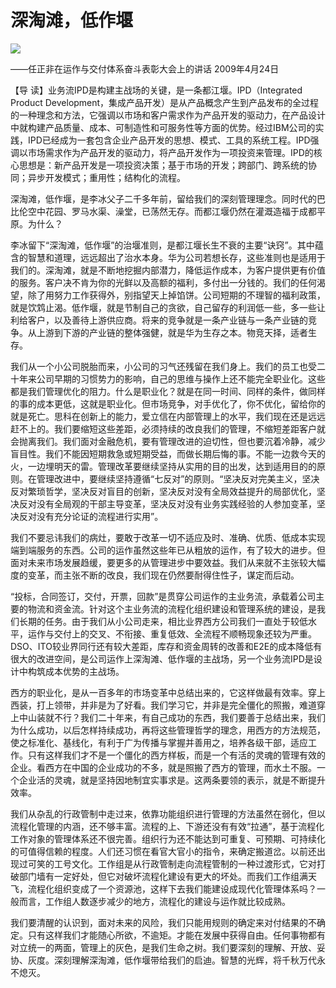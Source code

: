 # 深淘滩，低作堰
<img class="pv" src="https://api.visitor.plantree.me/visitor-badge/pv?namespace=plantree.me&key=renzhengfei-speeches/深淘滩低作堰.md">


——任正非在运作与交付体系奋斗表彰大会上的讲话
2009年4月24日



【导  读】业务流IPD是构建主战场的关键，是一条都江堰。IPD（Integrated Product Development，集成产品开发）是从产品概念产生到产品发布的全过程的一种理念和方法，它强调以市场和客户需求作为产品开发的驱动力，在产品设计中就构建产品质量、成本、可制造性和可服务性等方面的优势。经过IBM公司的实践，IPD已经成为一套包含企业产品开发的思想、模式、工具的系统工程。IPD强调以市场需求作为产品开发的驱动力，将产品开发作为一项投资来管理。IPD的核心思想是：新产品开发是一项投资决策；基于市场的开发；跨部门、跨系统的协同；异步开发模式；重用性；结构化的流程。



深淘滩，低作堰，是李冰父子二千多年前，留给我们的深刻管理理念。同时代的巴比伦空中花园、罗马水渠、澡堂，已荡然无存。而都江堰仍然在灌溉造福于成都平原。为什么？

李冰留下“深淘滩，低作堰”的治堰准则，是都江堰长生不衰的主要“诀窍”。其中蕴含的智慧和道理，远远超出了治水本身。华为公司若想长存，这些准则也是适用于我们的。深淘滩，就是不断地挖掘内部潜力，降低运作成本，为客户提供更有价值的服务。客户决不肯为你的光鲜以及高额的福利，多付出一分钱的。我们的任何渴望，除了用努力工作获得外，别指望天上掉馅饼。公司短期的不理智的福利政策，就是饮鸩止渴。低作堰，就是节制自己的贪欲，自己留存的利润低一些，多一些让利给客户，以及善待上游供应商。将来的竞争就是一条产业链与一条产业链的竞争。从上游到下游的产业链的整体强健，就是华为生存之本。物竞天择，适者生存。

我们从一个小公司脱胎而来，小公司的习气还残留在我们身上。我们的员工也受二十年来公司早期的习惯势力的影响，自己的思维与操作上还不能完全职业化。这些都是我们管理优化的阻力。什么是职业化？就是在同一时间、同样的条件，做同样的事的成本更低，这就是职业化。但市场竞争，对手优化了，你不优化，留给你的就是死亡。思科在创新上的能力，爱立信在内部管理上的水平，我们现在还是远远赶不上的。我们要缩短这些差距，必须持续的改良我们的管理，不缩短差距客户就会抛离我们。我们面对金融危机，要有管理改进的迫切性，但也要沉着冷静，减少盲目性。我们不能因短期救急或短期受益，而做长期后悔的事。不能一边救今天的火，一边埋明天的雷。管理改革要继续坚持从实用的目的出发，达到适用目的的原则。在管理改进中，要继续坚持遵循“七反对”的原则。“坚决反对完美主义，坚决反对繁琐哲学，坚决反对盲目的创新，坚决反对没有全局效益提升的局部优化，坚决反对没有全局观的干部主导变革，坚决反对没有业务实践经验的人参加变革，坚决反对没有充分论证的流程进行实用”。

我们不要忌讳我们的病灶，要敢于改革一切不适应及时、准确、优质、低成本实现端到端服务的东西。公司的运作虽然这些年已从粗放的运作，有了较大的进步。但面对未来市场发展趋缓，要更多的从管理进步中要效益。我们从来就不主张较大幅度的变革，而主张不断的改良，我们现在仍然要耐得住性子，谋定而后动。

“投标，合同签订，交付，开票，回款”是贯穿公司运作的主业务流，承载着公司主要的物流和资金流。针对这个主业务流的流程化组织建设和管理系统的建设，是我们长期的任务。由于我们从小公司走来，相比业界西方公司我们一直处于较低水平，运作与交付上的交叉、不衔接、重复低效、全流程不顺畅现象还较为严重。DSO、ITO较业界同行还有较大差距，库存和资金周转的改善和E2E的成本降低有很大的改进空间，是公司运作上深淘滩、低作堰的主战场，另一个业务流IPD是设计中构筑成本优势的主战场。

西方的职业化，是从一百多年的市场变革中总结出来的，它这样做最有效率。穿上西装，打上领带，并非是为了好看。我们学习它，并非是完全僵化的照搬，难道穿上中山装就不行？我们二十年来，有自己成功的东西，我们要善于总结出来，我们为什么成功，以后怎样持续成功，再将这些管理哲学的理念，用西方的方法规范，使之标准化、基线化，有利于广为传播与掌握并善用之，培养各级干部，适应工作。只有这样我们才不是一个僵化的西方样板，而是一个有活的灵魂的管理有效的企业。看西方在中国的企业成功的不多，就是照搬了西方的管理，而水土不服。一个企业活的灵魂，就是坚持因地制宜实事求是。这两条要领的表示，就是不断提升效率。

我们从杂乱的行政管制中走过来，依靠功能组织进行管理的方法虽然在弱化，但以流程化管理的内涵，还不够丰富。流程的上、下游还没有有效“拉通”，基于流程化工作对象的管理体系还不很完善。组织行为还不能达到可重复、可预期、可持续化的可值得信赖的程度。人们还习惯在看官大官小的指令，来确定搬道岔。以前还出现过可笑的工号文化。工作组是从行政管制走向流程管制的一种过渡形式，它对打破部门墙有一定好处，但它对破坏流程化建设有更大的坏处。而我们工作组满天飞，流程化组织变成了一个资源池，这样下去我们能建设成现代化管理体系吗？一般而言，工作组人数逐步减少的地方，流程化的建设与运作就比较成熟。

我们要清醒的认识到，面对未来的风险，我们只能用规则的确定来对付结果的不确定。只有这样我们才能随心所欲，不逾矩。才能在发展中获得自由。任何事物都有对立统一的两面，管理上的灰色，是我们生命之树。我们要深刻的理解、开放、妥协、灰度。深刻理解深淘滩，低作堰带给我们的启迪。智慧的光辉，将千秋万代永不熄灭。
